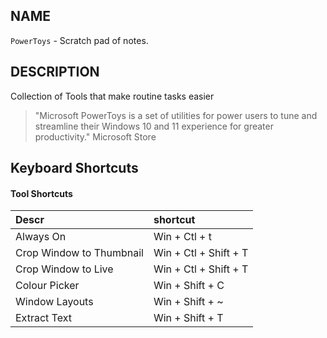 ## NAME

`PowerToys` - Scratch pad of notes. 

## DESCRIPTION
Collection of Tools that make routine tasks easier

> "Microsoft PowerToys is a set of utilities for power users to tune and streamline their Windows 10 and 11 experience for greater productivity." Microsoft Store

##  Keyboard Shortcuts
 
#### Tool Shortcuts 
 
| Descr | shortcut |
|:-- |:-- |
| Always On  | Win + Ctl + t |
| Crop Window to Thumbnail | Win + Ctl + Shift + T |
| Crop Window to Live | Win + Ctl + Shift + T |
| Colour Picker | Win + Shift + C |
| Window Layouts | Win + Shift + ~ |
| Extract Text  | Win + Shift + T |


